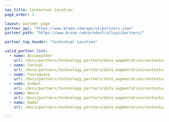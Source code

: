 ```yaml
---
nav_title: Contextual Location
page_order: 1

layout: partner_page
partner_api: "https://www.braze.com/api/v1/partners.json"
partner_path: "https://www.braze.com/product/alloys/partners/"

partner_top_header: "Contextual Location"

valid_partner_list:
  - name: Accuweather
    url: /docs/partners/technology_partners/data_augmentation/contextual_location/accuweather/
  - name: Factual
    url: /docs/partners/technology_partners/data_augmentation/contextual_location/factual/
  - name: Foursquare
    url: /docs/partners/technology_partners/data_augmentation/contextual_location/foursquare/
  - name: Gimbal
    url: /docs/partners/technology_partners/data_augmentation/contextual_location/gimbal/
  - name: Neura
    url: /docs/partners/technology_partners/data_augmentation/contextual_location/neura/
  - name: Radar
    url: /docs/partners/technology_partners/data_augmentation/contextual_location/radar/

---
```

